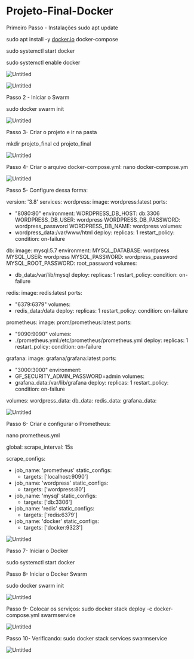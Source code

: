 # Projeto-Final-Docker
Primeiro Passo - Instalações
sudo apt update

sudo apt install -y [docker.io](http://docker.io/) docker-compose

sudo systemctl start docker

sudo systemctl enable docker

![Untitled](https://prod-files-secure.s3.us-west-2.amazonaws.com/a17620bb-e02d-4513-bcb4-bca42ed756d0/6c7dffd4-16ad-4460-86a7-f7863635d88c/Untitled.png)

![Untitled](https://prod-files-secure.s3.us-west-2.amazonaws.com/a17620bb-e02d-4513-bcb4-bca42ed756d0/07005146-4129-42ef-bfbc-61fd6e7fc354/Untitled.png)

Passo 2 - Iniciar o Swarm

sudo docker swarm init

![Untitled](https://prod-files-secure.s3.us-west-2.amazonaws.com/a17620bb-e02d-4513-bcb4-bca42ed756d0/35426021-82ac-4bed-bc79-898fa58d30a9/Untitled.png)

Passo 3- Criar o projeto e ir na pasta

mkdir projeto_final
cd projeto_final

![Untitled](https://prod-files-secure.s3.us-west-2.amazonaws.com/a17620bb-e02d-4513-bcb4-bca42ed756d0/fb2f1bb8-ae47-4bd2-b7e4-af953aab8ebe/Untitled.png)

Passo 4- Criar o arquivo docker-compose.yml:
nano docker-compose.ym

![Untitled](https://prod-files-secure.s3.us-west-2.amazonaws.com/a17620bb-e02d-4513-bcb4-bca42ed756d0/51e42739-6783-4b42-906f-29671e502847/Untitled.png)

Passo 5- Configure dessa forma:

version: '3.8'
services:
wordpress:
image: wordpress:latest
ports:
- "8080:80"
environment:
WORDPRESS_DB_HOST: db:3306
WORDPRESS_DB_USER: wordpress
WORDPRESS_DB_PASSWORD: wordpress_password
WORDPRESS_DB_NAME: wordpress
volumes:
- wordpress_data:/var/www/html
deploy:
replicas: 1
restart_policy:
condition: on-failure

db:
image: mysql:5.7
environment:
MYSQL_DATABASE: wordpress
MYSQL_USER: wordpress
MYSQL_PASSWORD: wordpress_password
MYSQL_ROOT_PASSWORD: root_password
volumes:
- db_data:/var/lib/mysql
deploy:
replicas: 1
restart_policy:
condition: on-failure

redis:
image: redis:latest
ports:
- "6379:6379"
volumes:
- redis_data:/data
deploy:
replicas: 1
restart_policy:
condition: on-failure

prometheus:
image: prom/prometheus:latest
ports:
- "9090:9090"
volumes:
- ./prometheus.yml:/etc/prometheus/prometheus.yml
deploy:
replicas: 1
restart_policy:
condition: on-failure

grafana:
image: grafana/grafana:latest
ports:
- "3000:3000"
environment:
- GF_SECURITY_ADMIN_PASSWORD=admin
volumes:
- grafana_data:/var/lib/grafana
deploy:
replicas: 1
restart_policy:
condition: on-failure

volumes:
wordpress_data:
db_data:
redis_data:
grafana_data:

![Untitled](https://prod-files-secure.s3.us-west-2.amazonaws.com/a17620bb-e02d-4513-bcb4-bca42ed756d0/08f8409a-fbbd-4f15-8ceb-b3aba5510476/Untitled.png)

Passo 6- Criar e configurar o Prometheus:

nano prometheus.yml

global:
scrape_interval: 15s

scrape_configs:

- job_name: 'prometheus'
static_configs:
    - targets: ['localhost:9090']
- job_name: 'wordpress'
static_configs:
    - targets: ['wordpress:80']
- job_name: 'mysql'
static_configs:
    - targets: ['db:3306']
- job_name: 'redis'
static_configs:
    - targets: ['redis:6379']
- job_name: 'docker'
static_configs:
    - targets: ['docker:9323']

![Untitled](https://prod-files-secure.s3.us-west-2.amazonaws.com/a17620bb-e02d-4513-bcb4-bca42ed756d0/42e0ccd7-78ec-495b-850b-86a63c454101/Untitled.png)

Passo 7- Iniciar o Docker

sudo systemctl start docker

Passo 8- Iniciar o Docker Swarm

sudo docker swarm init

![Untitled](https://prod-files-secure.s3.us-west-2.amazonaws.com/a17620bb-e02d-4513-bcb4-bca42ed756d0/4fabfa02-5f3a-4f36-8b88-d5c40f28d086/Untitled.png)

Passo 9- Colocar os serviços:
sudo docker stack deploy -c docker-compose.yml swarmservice

![Untitled](https://prod-files-secure.s3.us-west-2.amazonaws.com/a17620bb-e02d-4513-bcb4-bca42ed756d0/be10275a-5e28-423e-a17a-4ea3be522c3f/Untitled.png)

Passo 10- Verificando:
sudo docker stack services swarmservice

![Untitled](https://prod-files-secure.s3.us-west-2.amazonaws.com/a17620bb-e02d-4513-bcb4-bca42ed756d0/ff1c187c-638e-454e-8b45-840096deba38/Untitled.png)
